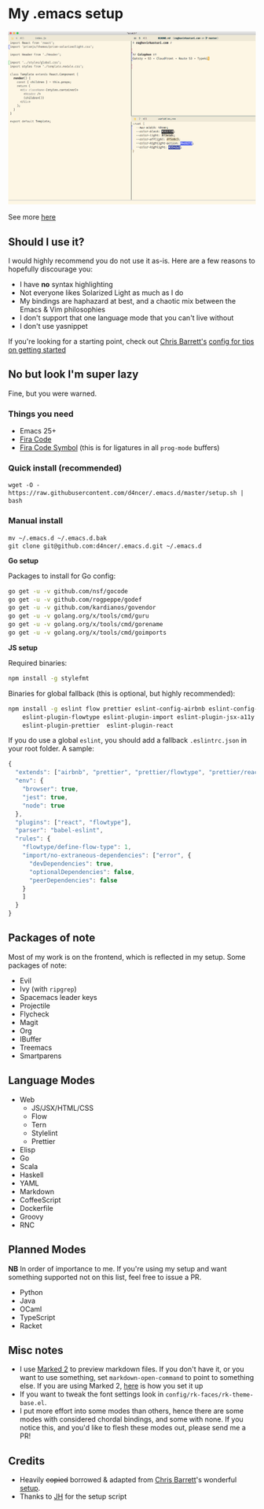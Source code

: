# My .emacs setup

![web-mode-trifecta](https://raw.githubusercontent.com/d4ncer/.emacs.d/master/screenshots/web-mode-trifecta.png "JS + CSS + MD")

See more [here](SCREENSHOTS.md)

## Should I use it?

I would highly recommend you do not use it as-is. Here are a few reasons to hopefully discourage you:

* I have **no** syntax highlighting
* Not everyone likes Solarized Light as much as I do
* My bindings are haphazard at best, and a chaotic mix between the Emacs & Vim philosophies
* I don't support that one language mode that you can't live without
* I don't use yasnippet

If you're looking for a starting point, check out [Chris Barrett's](https://github.com/chrisbarrett "CB da bomb") [config for tips on getting started](https://github.com/chrisbarrett/.emacs.d#i-want-to-use-your-config "it's really good. you should use it")

## No but look I'm super lazy

Fine, but you were warned.

### Things you need

* Emacs 25+
* [Fira Code](https://github.com/tonsky/FiraCode)
* [Fira Code Symbol](https://github.com/tonsky/FiraCode/files/412440/FiraCode-Regular-Symbol.zip) (this is for ligatures in all `prog-mode` buffers)

### Quick install (recommended)

``` shell
wget -O - https://raw.githubusercontent.com/d4ncer/.emacs.d/master/setup.sh | bash
```

### Manual install

``` shell
mv ~/.emacs.d ~/.emacs.d.bak
git clone git@github.com:d4ncer/.emacs.d.git ~/.emacs.d
```

**Go setup**

Packages to install for Go config:

```bash
go get -u -v github.com/nsf/gocode
go get -u -v github.com/rogpeppe/godef
go get -u -v github.com/kardianos/govendor
go get -u -v golang.org/x/tools/cmd/guru
go get -u -v golang.org/x/tools/cmd/gorename
go get -u -v golang.org/x/tools/cmd/goimports
```

**JS setup**

Required binaries:

```bash
npm install -g stylefmt
```

Binaries for global fallback (this is optional, but highly recommended):

```bash
npm install -g eslint flow prettier eslint-config-airbnb eslint-config-prettier \
    eslint-plugin-flowtype eslint-plugin-import eslint-plugin-jsx-a11y \
    eslint-plugin-prettier  eslint-plugin-react
```

If you do use a global `eslint`, you should add a fallback `.eslintrc.json` in
your root folder. A sample:

```js
{
  "extends": ["airbnb", "prettier", "prettier/flowtype", "prettier/react"],
  "env": {
    "browser": true,
    "jest": true,
    "node": true
  },
  "plugins": ["react", "flowtype"],
  "parser": "babel-eslint",
  "rules": {
    "flowtype/define-flow-type": 1,
    "import/no-extraneous-dependencies": ["error", {
      "devDependencies": true,
      "optionalDependencies": false,
      "peerDependencies": false
    }
    ]
  }
}

```

## Packages of note

Most of my work is on the frontend, which is reflected in my setup. Some
packages of note:

* Evil
* Ivy (with `ripgrep`)
* Spacemacs leader keys
* Projectile
* Flycheck
* Magit
* Org
* IBuffer
* Treemacs
* Smartparens

## Language Modes

* Web
  * JS/JSX/HTML/CSS
  * Flow
  * Tern
  * Stylelint
  * Prettier
* Elisp
* Go
* Scala
* Haskell
* YAML
* Markdown
* CoffeeScript
* Dockerfile
* Groovy
* RNC

## Planned Modes

**NB** In order of importance to me. If you're using my setup and want something
supported not on this list, feel free to issue a PR.

* Python
* Java
* OCaml
* TypeScript
* Racket

## Misc notes

* I use [Marked 2](http://marked2app.com/) to preview markdown files. If you
  don't have it, or you want to use something, set `markdown-open-command` to
  point to something else. If you are using Marked 2,
  [here](https://jblevins.org/log/marked-2-command "Running Marked 2 from the
  Command Line") is how you set it up
* If you want to tweak the font settings look in `config/rk-faces/rk-theme-base.el`.
* I put more effort into some modes than others, hence there are some modes
  with considered chordal bindings, and some with none. If you notice this,
  and you'd like to flesh these modes out, please send me a PR!

## Credits

* Heavily ~~copied~~ borrowed & adapted from [Chris Barrett](https://github.com/chrisbarrett)'s
wonderful [setup](https://github.com/chrisbarrett/.emacs.d).
* Thanks to [JH](https://github.com/jackhopner) for the setup script
